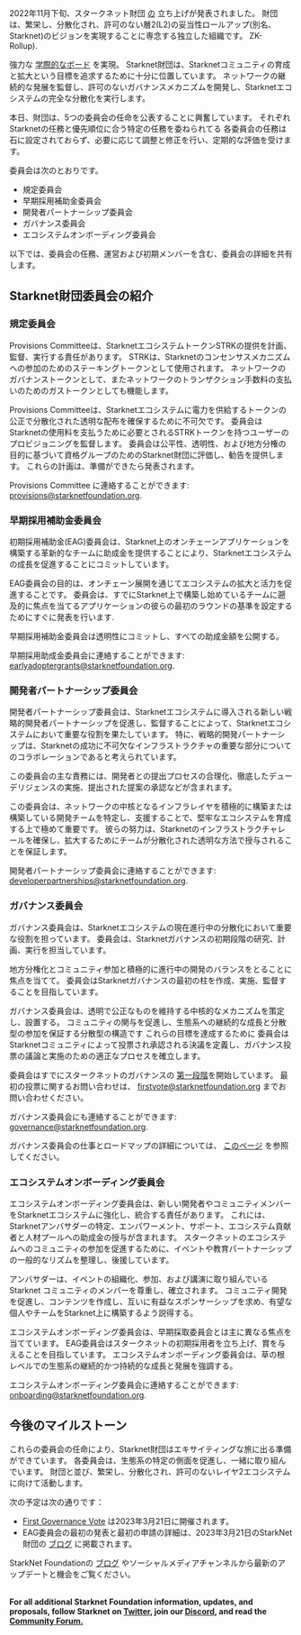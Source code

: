 2022年11月下旬、スタークネット財団 [の](https://medium.com/starkware/introducing-the-starknet-foundation-bd4b4379fbb) 立ち上げが発表されました。 財団は、繁栄し、分散化され、許可のない層2(L2)の妥当性ロールアップ(別名、Starknet)のビジョンを実現することに専念する独立した組織です。 ZK-Rollup). 

強力な [学際的なボード](https://medium.com/starknet-foundation/welcome-to-the-world-starknet-foundation-7bd55d5dbc59) を実現。 Starknet財団は、Starknetコミュニティの育成と拡大という目標を追求するために十分に位置しています。 ネットワークの継続的な発展を監督し、許可のないガバナンスメカニズムを開発し、Starknetエコシステムの完全な分散化を実行します。 

本日、財団は、5つの委員会の任命を公表することに興奮しています。 それぞれStarknetの任務と優先順位に合う特定の任務を委ねられてる 各委員会の任務は石に設定されておらず、必要に応じて調整と修正を行い、定期的な評価を受けます。

委員会は次のとおりです。

* 規定委員会
* 早期採用補助金委員会
* 開発者パートナーシップ委員会
* ガバナンス委員会
* エコシステムオンボーディング委員会

以下では、委員会の任務、運営および初期メンバーを含む、委員会の詳細を共有します。

## Starknet財団委員会の紹介 

### 規定委員会

Provisions Committeeは、StarknetエコシステムトークンSTRKの提供を計画、監督、実行する責任があります。 STRKは、Starknetのコンセンサスメカニズムへの参加のためのステーキングトークンとして使用されます。 ネットワークのガバナンストークンとして、またネットワークのトランザクション手数料の支払いのためのガストークンとしても機能します。 

Provisions Committeeは、Starknetエコシステムに電力を供給するトークンの公正で分散化された透明な配布を確保するために不可欠です。 委員会はStarknetの使用料を支払うために必要とされるSTRKトークンを持つユーザーのプロビジョニングを監督します。 委員会は公平性、透明性、および地方分権の目的に基づいて資格グループのためのStarknet財団に評価し、勧告を提供します。 これらの計画は、準備ができたら発表されます。

Provisions Committee に連絡することができます: [provisions@starknetfoundation.org](mailto:provisions@starknetfoundation.org).

### 早期採用補助金委員会

初期採用補助金(EAG)委員会は、Starknet上のオンチェーンアプリケーションを構築する革新的なチームに助成金を提供することにより、Starknetエコシステムの成長を促進することにコミットしています。 

EAG委員会の目的は、オンチェーン展開を通じてエコシステムの拡大と活力を促進することです。 委員会は、すでにStarknet上で構築し始めているチームに遡及的に焦点を当てるアプリケーションの彼らの最初のラウンドの基準を設定するためにすぐに発表を行います. 

早期採用補助金委員会は透明性にコミットし、すべての助成金額を公開する。

早期採用助成金委員会に連絡することができます: [earlyadoptergrants@starknetfoundation.org](earlyadoptergrants@starknetfoundation.org).

### 開発者パートナーシップ委員会

開発者パートナーシップ委員会は、Starknetエコシステムに導入される新しい戦略的開発者パートナーシップを促進し、監督することによって、Starknetエコシステムにおいて重要な役割を果たしています。 特に、戦略的開発パートナーシップは、Starknetの成功に不可欠なインフラストラクチャの重要な部分についてのコラボレーションであると考えられています。

この委員会の主な責務には、開発者との提出プロセスの合理化、徹底したデューデリジェンスの実施、提出された提案の承認などが含まれます。 

この委員会は、ネットワークの中核となるインフラレイヤを積極的に構築または構築している開発チームを特定し、支援することで、堅牢なエコシステムを育成する上で極めて重要です。 彼らの努力は、Starknetのインフラストラクチャレールを確保し、拡大するためにチームが分散化された透明な方法で授与されることを保証します。 

開発者パートナーシップ委員会に連絡することができます: [developerpartnerships@starknetfoundation.org](mailto:developerpartnerships@starknetfoundation.org).

### ガバナンス委員会

ガバナンス委員会は、Starknetエコシステムの現在進行中の分散化において重要な役割を担っています。 委員会は、Starknetガバナンスの初期段階の研究、計画、実行を担当しています。 

地方分権化とコミュニティ参加と積極的に進行中の開発のバランスをとることに焦点を当てて。 委員会はStarknetガバナンスの最初の柱を作成、実施、監督することを目指しています。 

ガバナンス委員会は、透明で公正なものを維持する中核的なメカニズムを策定し、設置する。 コミュニティの関与を促進し、生態系への継続的な成長と分散型の参加を保証する分散型の構造です これらの目標を達成するために 委員会はStarknetコミュニティによって投票され承認される決議を定義し、ガバナンス投票の議論と実施のための適正なプロセスを確立します。 

委員会はすでにスタークネットのガバナンスの [第一段階](https://community.starknet.io/t/starknet-foundation-delegation-for-the-first-vote/11820)を開始しています。 最初の投票に関するお問い合わせは、 [firstvote@starknetfoundation.org](mailto:firstvote@starknetfoundation.org) までお問い合わせください。

ガバナンス委員会にも連絡することができます: [governance@starknetfoundation.org](mailto:governance@starknetfoundation.org). 

ガバナンス委員会の仕事とロードマップの詳細については、 [このページ](https://www.starknet.io/en/posts/governance) を参照してください。

### エコシステムオンボーディング委員会

エコシステムオンボーディング委員会は、新しい開発者やコミュニティメンバーをStarknetエコシステムに強化し、統合する責任があります。 これには、Starknetアンバサダーの特定、エンパワーメント、サポート、エコシステム貢献者と人材プールへの助成金の授与が含まれます。 スタークネットのエコシステムへのコミュニティの参加を促進するために、イベントや教育パートナーシップの一般的なリズムを整理し、後援しています。 

アンバサダーは、イベントの組織化、参加、および講演に取り組んでいる Starknet コミュニティのメンバーを尊重し、確立されます。 コミュニティ開発を促進し、コンテンツを作成し、互いに有益なスポンサーシップを求め、有望な個人やチームをStarknet上に構築するよう説得する。

エコシステムオンボーディング委員会は、早期採取委員会とは主に異なる焦点を当てています。 EAG委員会はスタークネットの初期採用者を立ち上げ、賞を与えることを目指しています。 エコシステムオンボーディング委員会は、草の根レベルでの生態系の継続的かつ持続的な成長と発展を強調する。 

エコシステムオンボーディング委員会に連絡することができます: [onboarding@starknetfoundation.org](mailto:onboarding@starknetfoundation.org).

## 今後のマイルストーン

これらの委員会の任命により、Starknet財団はエキサイティングな旅に出る準備ができています。 各委員会は、生態系の特定の側面を促進し、一緒に取り組んでいます。 財団と並び、繁栄し、分散化され、許可のないレイヤ2エコシステムに向けて活動します。  

次の予定は次の通りです： 

* [First Governance Vote](https://community.starknet.io/t/starknet-foundation-delegation-for-the-first-vote/11820) は2023年3月21日に開催されます。
* EAG委員会の最初の発表と最初の申請の詳細は、2023年3月21日のStarkNet財団の [ブログ](https://www.starknet.io/en/posts/foundation) に掲載されます。

StarkNet Foundationの [ブログ](https://www.starknet.io/en/posts/foundation) やソーシャルメディアチャンネルから最新のアップデートと機会をご覧ください。

**\
For all additional Starknet Foundation information, updates, and proposals, follow Starknet on [Twitter](https://twitter.com/Starknet), join our [Discord](http://starknet.io/discord), and read the [Community Forum.](https://community.starknet.io/)**